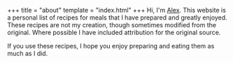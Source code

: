+++
title = "about"
template = "index.html"
+++
Hi, I'm [Alex](https://rutar.org).
This website is a personal list of recipes for meals that I have prepared and greatly enjoyed.
These recipes are not my creation, though sometimes modified from the original.
Where possible I have included attribution for the original source.

If you use these recipes, I hope you enjoy preparing and eating them as much as I did.
